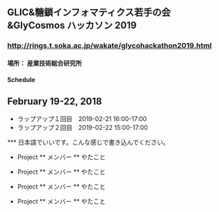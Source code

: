 
## GLIC&糖鎖インフォマティクス若手の会&GlyCosmos ハッカソン 2019

### http://rings.t.soka.ac.jp/wakate/glycohackathon2019.html

#### 場所： 産業技術総合研究所

#### Schedule

## February 19-22, 2018
* ラップアップ１回目　2019-02-21 16:00-17:00
* ラップアップ２回目　2019-02-22 15:00-17:00

*** 日本語でいいです。こんな感じで書き込んでください。


* Project
** メンバー
** やたこと

* Project
** メンバー
** やたこと

* Project
** メンバー
** やたこと

* Project
** メンバー
** やたこと


